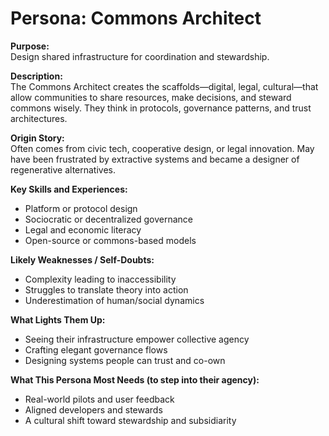 # Persona: Commons Architect

**Purpose:**  
Design shared infrastructure for coordination and stewardship.

**Description:**  
The Commons Architect creates the scaffolds—digital, legal, cultural—that allow communities to share resources, make decisions, and steward commons wisely. They think in protocols, governance patterns, and trust architectures.

**Origin Story:**  
Often comes from civic tech, cooperative design, or legal innovation. May have been frustrated by extractive systems and became a designer of regenerative alternatives.

**Key Skills and Experiences:**
- Platform or protocol design
- Sociocratic or decentralized governance
- Legal and economic literacy
- Open-source or commons-based models

**Likely Weaknesses / Self-Doubts:**
- Complexity leading to inaccessibility
- Struggles to translate theory into action
- Underestimation of human/social dynamics

**What Lights Them Up:**
- Seeing their infrastructure empower collective agency
- Crafting elegant governance flows
- Designing systems people can trust and co-own

**What This Persona Most Needs (to step into their agency):**
- Real-world pilots and user feedback
- Aligned developers and stewards
- A cultural shift toward stewardship and subsidiarity